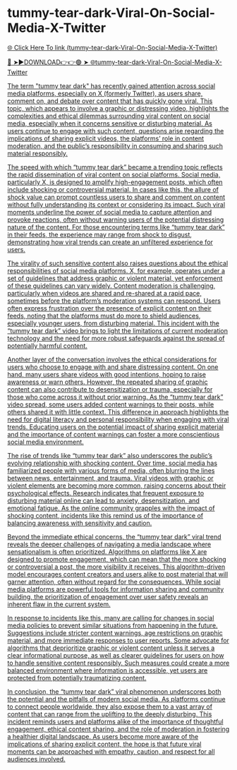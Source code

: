 # tummy-tear-dark-Viral-On-Social-Media-X-Twitter

<a href="https://fifa55ballz.com/tummy23"> 🌐 Click Here To link (tummy-tear-dark-Viral-On-Social-Media-X-Twitter)

🔴 ➤►DOWNLOAD👉👉🟢 ➤  <a href="https://fifa55ballz.com/tummy23"> 🌐tummy-tear-dark-Viral-On-Social-Media-X-Twitter

The term "tummy tear dark" has recently gained attention across social media platforms, especially on X (formerly Twitter), as users share, comment on, and debate over content that has quickly gone viral. This topic, which appears to involve a graphic or distressing video, highlights the complexities and ethical dilemmas surrounding viral content on social media, especially when it concerns sensitive or disturbing material. As users continue to engage with such content, questions arise regarding the implications of sharing explicit videos, the platforms’ role in content moderation, and the public’s responsibility in consuming and sharing such material responsibly.

The speed with which “tummy tear dark” became a trending topic reflects the rapid dissemination of viral content on social platforms. Social media, particularly X, is designed to amplify high-engagement posts, which often include shocking or controversial material. In cases like this, the allure of shock value can prompt countless users to share and comment on content without fully understanding its context or considering its impact. Such viral moments underline the power of social media to capture attention and provoke reactions, often without warning users of the potential distressing nature of the content. For those encountering terms like “tummy tear dark” in their feeds, the experience may range from shock to disgust, demonstrating how viral trends can create an unfiltered experience for users.

The virality of such sensitive content also raises questions about the ethical responsibilities of social media platforms. X, for example, operates under a set of guidelines that address graphic or violent material, yet enforcement of these guidelines can vary widely. Content moderation is challenging, particularly when videos are shared and re-shared at a rapid pace, sometimes before the platform’s moderation systems can respond. Users often express frustration over the presence of explicit content on their feeds, noting that the platforms must do more to shield audiences, especially younger users, from disturbing material. This incident with the “tummy tear dark” video brings to light the limitations of current moderation technology and the need for more robust safeguards against the spread of potentially harmful content.

Another layer of the conversation involves the ethical considerations for users who choose to engage with and share distressing content. On one hand, many users share videos with good intentions, hoping to raise awareness or warn others. However, the repeated sharing of graphic content can also contribute to desensitization or trauma, especially for those who come across it without prior warning. As the “tummy tear dark” video spread, some users added content warnings to their posts, while others shared it with little context. This difference in approach highlights the need for digital literacy and personal responsibility when engaging with viral trends. Educating users on the potential impact of sharing explicit material and the importance of content warnings can foster a more conscientious social media environment.

The rise of trends like “tummy tear dark” also underscores the public’s evolving relationship with shocking content. Over time, social media has familiarized people with various forms of media, often blurring the lines between news, entertainment, and trauma. Viral videos with graphic or violent elements are becoming more common, raising concerns about their psychological effects. Research indicates that frequent exposure to disturbing material online can lead to anxiety, desensitization, and emotional fatigue. As the online community grapples with the impact of shocking content, incidents like this remind us of the importance of balancing awareness with sensitivity and caution.

Beyond the immediate ethical concerns, the “tummy tear dark” viral trend reveals the deeper challenges of navigating a media landscape where sensationalism is often prioritized. Algorithms on platforms like X are designed to promote engagement, which can mean that the more shocking or controversial a post, the more visibility it receives. This algorithm-driven model encourages content creators and users alike to post material that will garner attention, often without regard for the consequences. While social media platforms are powerful tools for information sharing and community building, the prioritization of engagement over user safety reveals an inherent flaw in the current system.

In response to incidents like this, many are calling for changes in social media policies to prevent similar situations from happening in the future. Suggestions include stricter content warnings, age restrictions on graphic material, and more immediate responses to user reports. Some advocate for algorithms that deprioritize graphic or violent content unless it serves a clear informational purpose, as well as clearer guidelines for users on how to handle sensitive content responsibly. Such measures could create a more balanced environment where information is accessible, yet users are protected from potentially traumatizing content.

In conclusion, the “tummy tear dark” viral phenomenon underscores both the potential and the pitfalls of modern social media. As platforms continue to connect people worldwide, they also expose them to a vast array of content that can range from the uplifting to the deeply disturbing. This incident reminds users and platforms alike of the importance of thoughtful engagement, ethical content sharing, and the role of moderation in fostering a healthier digital landscape. As users become more aware of the implications of sharing explicit content, the hope is that future viral moments can be approached with empathy, caution, and respect for all audiences involved.


